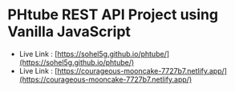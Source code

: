 # PHtube REST API Project using Vanilla JavaScript 


- Live Link : [https://sohel5g.github.io/phtube/](https://sohel5g.github.io/phtube/)
- Live Link : [https://courageous-mooncake-7727b7.netlify.app/](https://courageous-mooncake-7727b7.netlify.app/)
